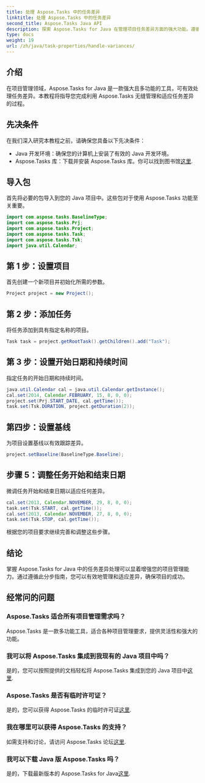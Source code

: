 ```yaml
---
title: 处理 Aspose.Tasks 中的任务差异
linktitle: 处理 Aspose.Tasks 中的任务差异
second_title: Aspose.Tasks Java API
description: 探索 Aspose.Tasks for Java 在管理项目任务差异方面的强大功能。遵循我们的无缝集成和高效处理的综合指南。
type: docs
weight: 19
url: /zh/java/task-properties/handle-variances/
---
```

## 介绍
在项目管理领域，Aspose.Tasks for Java 是一款强大且多功能的工具，可有效处理任务差异。本教程将指导您完成利用 Aspose.Tasks 无缝管理和适应任务差异的过程。
## 先决条件
在我们深入研究本教程之前，请确保您具备以下先决条件：
- Java 开发环境：确保您的计算机上安装了有效的 Java 开发环境。
-  Aspose.Tasks 库：下载并安装 Aspose.Tasks 库。你可以找到图书馆[这里](https://releases.aspose.com/tasks/java/).
## 导入包
首先将必要的包导入到您的 Java 项目中。这些包对于使用 Aspose.Tasks 功能至关重要。
```java
import com.aspose.tasks.BaselineType;
import com.aspose.tasks.Prj;
import com.aspose.tasks.Project;
import com.aspose.tasks.Task;
import com.aspose.tasks.Tsk;
import java.util.Calendar;
```
## 第 1 步：设置项目
首先创建一个新项目并初始化所需的参数。
```java
Project project = new Project();
```
## 第 2 步：添加任务
将任务添加到具有指定名称的项目。
```java
Task task = project.getRootTask().getChildren().add("Task");
```
## 第 3 步：设置开始日期和持续时间
指定任务的开始日期和持续时间。
```java
java.util.Calendar cal = java.util.Calendar.getInstance();
cal.set(2014, Calendar.FEBRUARY, 15, 8, 0, 0);
project.set(Prj.START_DATE, cal.getTime());
task.set(Tsk.DURATION, project.getDuration(2));
```
## 第四步：设置基线
为项目设置基线以有效跟踪差异。
```java
project.setBaseline(BaselineType.Baseline);
```
## 步骤 5：调整任务开始和结束日期
微调任务开始和结束日期以适应任何差异。
```java
cal.set(2013, Calendar.NOVEMBER, 29, 8, 0, 0);
task.set(Tsk.START, cal.getTime());
cal.set(2013, Calendar.NOVEMBER, 27, 8, 0, 0);
task.set(Tsk.STOP, cal.getTime());
```
根据您的项目要求继续完善和调整这些步骤。
## 结论
掌握 Aspose.Tasks for Java 中的任务差异处理可以显着增强您的项目管理能力。通过遵循此分步指南，您可以有效地管理和适应差异，确保项目的成功。
## 经常问的问题
### Aspose.Tasks 适合所有项目管理需求吗？
Aspose.Tasks 是一款多功能工具，适合各种项目管理要求，提供灵活性和强大的功能。
### 我可以将 Aspose.Tasks 集成到我现有的 Java 项目中吗？
是的，您可以按照提供的文档轻松将 Aspose.Tasks 集成到您的 Java 项目中[这里](https://reference.aspose.com/tasks/java/).
### Aspose.Tasks 是否有临时许可证？
是的，您可以获得 Aspose.Tasks 的临时许可证[这里](https://purchase.aspose.com/temporary-license/).
### 我在哪里可以获得 Aspose.Tasks 的支持？
如需支持和讨论，请访问 Aspose.Tasks 论坛[这里](https://forum.aspose.com/c/tasks/15).
### 我可以下载 Java 版 Aspose.Tasks 吗？
是的，下载最新版本的 Aspose.Tasks for Java[这里](https://releases.aspose.com/tasks/java/).
